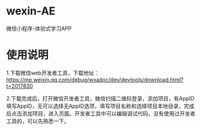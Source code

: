 # wexin-AE
微信小程序-体验式学习APP

# 使用说明
1.下载微信web开发者工具，下载地址：https://mp.weixin.qq.com/debug/wxadoc/dev/devtools/download.html?t=2017830


2.下载完成后，打开微信开发者工具，微信扫描二维码登录，添加项目，有AppID填写AppID，无可以选择无AppID选项，填写项目名称和选择项目本地目录，完成后点击添加项目，进入页面。开发者工具中可以编辑调试代码，没有使用过开发者工具的，可以先熟悉一下。


